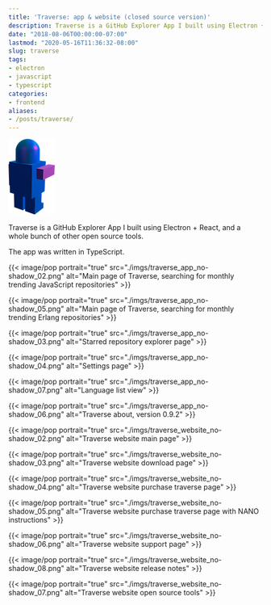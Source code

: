 ```yaml
---
title: 'Traverse: app & website (closed source version)'
description: Traverse is a GitHub Explorer App I built using Electron + React, and a whole bunch of other open source tools.
date: "2018-08-06T00:00:00-07:00"
lastmod: "2020-05-16T11:36:32-08:00"
slug: traverse
tags:
- electron
- javascript
- typescript
categories:
- frontend
aliases:
- /posts/traverse/
---
```


![Traverse Spaceman Logo](./imgs/pointing_0.5x.png)

Traverse is a GitHub Explorer App I built using Electron + React, and a whole bunch of other open source tools.

The app was written in TypeScript.

{{< image/pop portrait="true" src="./imgs/traverse_app_no-shadow_02.png" alt="Main page of Traverse, searching for monthly trending JavaScript repositories" >}}

{{< image/pop portrait="true" src="./imgs/traverse_app_no-shadow_05.png" alt="Main page of Traverse, searching for monthly trending Erlang repositories" >}}

{{< image/pop portrait="true" src="./imgs/traverse_app_no-shadow_03.png" alt="Starred repository explorer page" >}}

{{< image/pop portrait="true" src="./imgs/traverse_app_no-shadow_04.png" alt="Settings page" >}}

{{< image/pop portrait="true" src="./imgs/traverse_app_no-shadow_07.png" alt="Language list view" >}}

{{< image/pop portrait="true" src="./imgs/traverse_app_no-shadow_06.png" alt="Traverse about, version 0.9.2" >}}

{{< image/pop portrait="true" src="./imgs/traverse_website_no-shadow_02.png" alt="Traverse website main page" >}}

{{< image/pop portrait="true" src="./imgs/traverse_website_no-shadow_03.png" alt="Traverse website download page" >}}

{{< image/pop portrait="true" src="./imgs/traverse_website_no-shadow_04.png" alt="Traverse website purchase traverse page" >}}

{{< image/pop portrait="true" src="./imgs/traverse_website_no-shadow_05.png" alt="Traverse website purchase traverse page with NANO instructions" >}}

{{< image/pop portrait="true" src="./imgs/traverse_website_no-shadow_06.png" alt="Traverse website support page" >}}

{{< image/pop portrait="true" src="./imgs/traverse_website_no-shadow_08.png" alt="Traverse website release notes" >}}

{{< image/pop portrait="true" src="./imgs/traverse_website_no-shadow_07.png" alt="Traverse website open source tools" >}}

